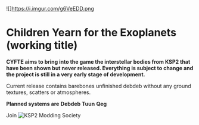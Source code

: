 ![]https://i.imgur.com/g6VeEDD.png
# Children Yearn for the Exoplanets (working title)
**CYFTE aims to bring into the game the interstellar bodies from KSP2 that have been shown but never released. Everything is subject to change and the project is still in a very early stage of development.**

Current release contains barebones unfinished debdeb without any ground textures, scatters or atmospheres.

**Planned systems are**
**Debdeb**
**Tuun**
**Qeg**

Join ![KSP2 Modding Society](https://discord.gg/KnThewAw)


